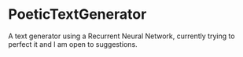 # PoeticTextGenerator
A text generator using a Recurrent Neural Network, currently trying to perfect it and I am open to suggestions.
